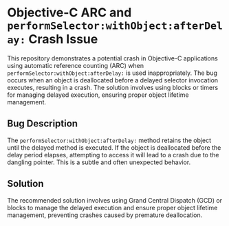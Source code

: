 # Objective-C ARC and `performSelector:withObject:afterDelay:` Crash Issue

This repository demonstrates a potential crash in Objective-C applications using automatic reference counting (ARC) when `performSelector:withObject:afterDelay:` is used inappropriately.  The bug occurs when an object is deallocated before a delayed selector invocation executes, resulting in a crash.  The solution involves using blocks or timers for managing delayed execution, ensuring proper object lifetime management.

## Bug Description

The `performSelector:withObject:afterDelay:` method retains the object until the delayed method is executed. If the object is deallocated before the delay period elapses, attempting to access it will lead to a crash due to the dangling pointer.  This is a subtle and often unexpected behavior.

## Solution

The recommended solution involves using Grand Central Dispatch (GCD) or blocks to manage the delayed execution and ensure proper object lifetime management, preventing crashes caused by premature deallocation.